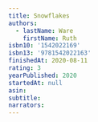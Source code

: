 ```yaml
---
title: Snowflakes
authors:
  - lastName: Ware
    firstName: Ruth
isbn10: '1542022169'
isbn13: '9781542022163'
finishedAt: 2020-08-11
rating: 3
yearPublished: 2020
startedAt: null
asin:
subtitle:
narrators:
---
```

